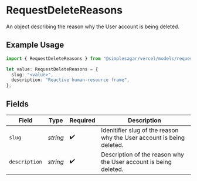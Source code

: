 # RequestDeleteReasons

An object describing the reason why the User account is being deleted.

## Example Usage

```typescript
import { RequestDeleteReasons } from "@simplesagar/vercel/models/requestdeleteop.js";

let value: RequestDeleteReasons = {
  slug: "<value>",
  description: "Reactive human-resource frame",
};
```

## Fields

| Field                                                                 | Type                                                                  | Required                                                              | Description                                                           |
| --------------------------------------------------------------------- | --------------------------------------------------------------------- | --------------------------------------------------------------------- | --------------------------------------------------------------------- |
| `slug`                                                                | *string*                                                              | :heavy_check_mark:                                                    | Idenitifier slug of the reason why the User account is being deleted. |
| `description`                                                         | *string*                                                              | :heavy_check_mark:                                                    | Description of the reason why the User account is being deleted.      |